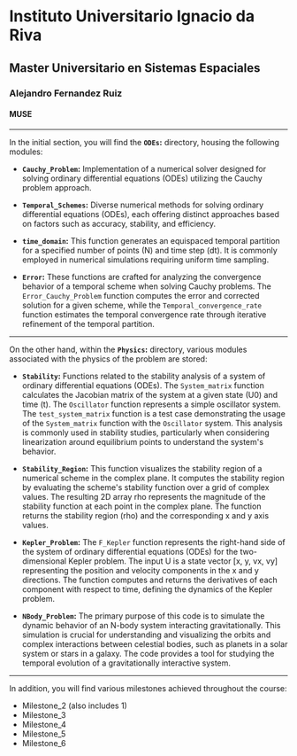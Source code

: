 # Instituto Universitario Ignacio da Riva
## Master Universitario en Sistemas Espaciales
### Alejandro Fernandez Ruiz
#### MUSE

---

In the initial section, you will find the **`ODEs`:** directory, housing the following modules:

- **`Cauchy_Problem`:** Implementation of a numerical solver designed for solving ordinary differential equations (ODEs) utilizing the Cauchy problem approach.

- **`Temporal_Schemes`:** Diverse numerical methods for solving ordinary differential equations (ODEs), each offering distinct approaches based on factors such as accuracy, stability, and efficiency.

- **`time_domain`:** This function generates an equispaced temporal partition for a specified number of points (N) and time step (dt). It is commonly employed in numerical simulations requiring uniform time sampling.

- **`Error`:** These functions are crafted for analyzing the convergence behavior of a temporal scheme when solving Cauchy problems. The `Error_Cauchy_Problem` function computes the error and corrected solution for a given scheme, while the `Temporal_convergence_rate` function estimates the temporal convergence rate through iterative refinement of the temporal partition.

---

On the other hand, within the **`Physics`:** directory, various modules associated with the physics of the problem are stored:

- **`Stability`:** Functions related to the stability analysis of a system of ordinary differential equations (ODEs). The `System_matrix` function calculates the Jacobian matrix of the system at a given state (U0) and time (t). The `Oscillator` function represents a simple oscillator system. The `test_system_matrix` function is a test case demonstrating the usage of the `System_matrix` function with the `Oscillator` system. This analysis is commonly used in stability studies, particularly when considering linearization around equilibrium points to understand the system's behavior.

- **`Stability_Region`:** This function visualizes the stability region of a numerical scheme in the complex plane. It computes the stability region by evaluating the scheme's stability function over a grid of complex values. The resulting 2D array rho represents the magnitude of the stability function at each point in the complex plane. The function returns the stability region (rho) and the corresponding x and y axis values.

- **`Kepler_Problem`:** The `F_Kepler` function represents the right-hand side of the system of ordinary differential equations (ODEs) for the two-dimensional Kepler problem. The input U is a state vector [x, y, vx, vy] representing the position and velocity components in the x and y directions. The function computes and returns the derivatives of each component with respect to time, defining the dynamics of the Kepler problem.

- **`NBody_Problem`:** The primary purpose of this code is to simulate the dynamic behavior of an N-body system interacting gravitationally. This simulation is crucial for understanding and visualizing the orbits and complex interactions between celestial bodies, such as planets in a solar system or stars in a galaxy. The code provides a tool for studying the temporal evolution of a gravitationally interactive system.

---

In addition, you will find various milestones achieved throughout the course:

- Milestone_2 (also includes 1)
- Milestone_3
- Milestone_4
- Milestone_5
- Milestone_6
